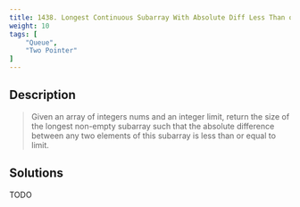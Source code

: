 ```yaml
---
title: 1438. Longest Continuous Subarray With Absolute Diff Less Than or Equal to Limit
weight: 10
tags: [
	"Queue",
	"Two Pointer"
]
---
```

## Description
> Given an array of integers nums and an integer limit, return the size of the longest non-empty subarray such that the absolute difference between any two elements of this subarray is less than or equal to limit.

## Solutions
TODO



